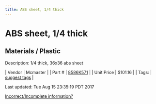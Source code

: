 ```yaml
---
title: ABS sheet, 1/4 thick
---
```


# ABS sheet, 1/4 thick
## Materials / Plastic
Description: 	1/4 thick, 36x36 abs sheet 

| Vendor | Mcmaster | 
| Part # | [8586K571](https://www.mcmaster.com/#8586K571) | 
| Unit Price | $101.16 | 
| Tags: | [suggest tags](https://docs.google.com/forms/d/e/1FAIpQLSeWyY8v3RgOty-MyWmh9U0iivNYN_molChYyS-0U-o-kOAv_g/viewform) | 

Last updated: Tue Aug 15 23:35:19 PDT 2017

 [Incorrect/Incomplete information?](https://docs.google.com/forms/d/e/1FAIpQLSeWyY8v3RgOty-MyWmh9U0iivNYN_molChYyS-0U-o-kOAv_g/viewform)